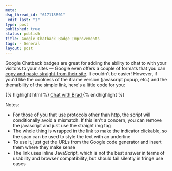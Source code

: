 ```yaml
--- 
meta: 
dsq_thread_id: "617118801" 
_edit_last: "1" 
type: post 
published: true 
status: publish 
title: Google Chatback Badge Improvements 
tags: - General 
layout: post 
--- 
```


Google Chatback badges are great for adding the ability to chat to with your visitors to your sites — Google even offers a couple of formats that you can [copy and paste straight from their site](http://www.google.com/talk/service/badge/New). It couldn't be easier! However, if you'd like the coolness of the iframe version (javascript popup, etc.) and the themability of the simple link, here's a little code for you: 

{% highlight html %}
	<a class="ask-item" 
		title="Chat with Brad instantly" onclick="window.open('http://www.google.com/talk/service/badge/Start?tk=z01q6amlq1do7r41j2498um28pp81ungnf86ajqk6cj1kqrk8htll2t43us1gk2aua89v8akkuuagor6inh581hoqpskhbkb4s9rlur1brtcqen9al2c0gqkj2auj7q0pp25321osdbr2khk7l3ee7msrjvfto918t6v9u15a','Window','menubar=no,width=300,height=500,toolbar=no,resizable=yes');" href="#">
	<script type="text/javascript">
		if(location.protocol.toLowerCase() =='http:'){
			document.write(unescape("%3Cimg src='http://www.google.com/talk/service/badge/Show?tk=z01q6amlqb9e8ste4je59hoj5t9ngb9evhed9couk6fd7lli6i4s1lkuujp02g0mkd9e3b6cm3s9d5uab3ud8et6m2raheov3ugl8r5golbc75mmoi4uol4uhj17kife84ecn2i1rbsikfnkglac5lmh6ooed3sv9d82idslh&w=9&h=9' alt='' /%3E"));
			}
	</script>
	<span>Chat with Brad</span>
	</a>
{% endhighlight %}

Notes:

  * For those of you that use protocols other than http, the script will conditionally avoid a mismatch. If this isn't a concern, you can remove the javascript and just use the straight img tag
  * The whole thing is wrapped in the link to make the indicator clickable, so the span can be used to style the text with an underline
  * To use it, just get the URLs from the Google code generator and insert them where they make sense
  * The link uses inline JavaScript, which is not the best answer in terms of usability and browser compatibility, but should fail silently in fringe use cases